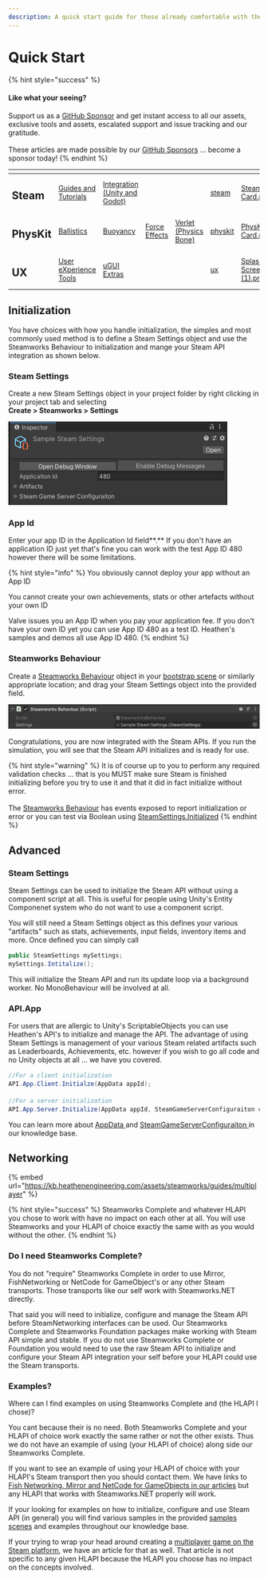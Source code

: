 ```yaml
---
description: A quick start guide for those already comfortable with the basics.
---
```


# Quick Start

{% hint style="success" %}
#### Like what your seeing?

Support us as a [GitHub Sponsor](../../../../) and get instant access to all our assets, exclusive tools and assets, escalated support and issue tracking and our gratitude.\
\
These articles are made possible by our [GitHub Sponsors](../../../../) ... become a sponsor today!
{% endhint %}

<table data-view="cards"><thead><tr><th></th><th></th><th></th><th></th><th></th><th data-hidden data-card-target data-type="content-ref"></th><th data-hidden data-card-cover data-type="files"></th></tr></thead><tbody><tr><td><h2>Steam</h2></td><td><a href="../../../../company/concepts/steam/">Guides and Tutorials</a></td><td><a href="../../">Integration (Unity and Godot)</a></td><td></td><td></td><td><a href="../../../../company/concepts/steam/">steam</a></td><td><a href="../../../../.gitbook/assets/Steamworks Card.png">Steamworks Card.png</a></td></tr><tr><td><h2>PhysKit</h2></td><td><a href="../../../physkit/learning/sample-scenes/1-ballistic-basics.md">Ballistics</a></td><td><a href="../../../physkit/learning/sample-scenes/1-buoyancy-example.md">Buoyancy</a></td><td><a href="../../../physkit/learning/sample-scenes/1-force-effect-fields.md">Force Effects</a></td><td><a href="../../../physkit/learning/sample-scenes/2-verlet-spring-skinned-mesh.md">Verlet (Physics Bone)</a></td><td><a href="../../../physkit/">physkit</a></td><td><a href="../../../../.gitbook/assets/PhysKit Card.png">PhysKit Card.png</a></td></tr><tr><td><h2>UX</h2></td><td><a href="../../../ux/learning/core-concepts/">User eXperience Tools</a></td><td><a href="../../../ux/learning/ugui-extras/">uGUI Extras</a></td><td></td><td></td><td><a href="../../../ux/">ux</a></td><td><a href="../../../../.gitbook/assets/Splash Screen (1).png">Splash Screen (1).png</a></td></tr></tbody></table>

## Initialization

You have choices with how you handle initialization, the simples and most commonly used method is to define a Steam Settings object and use the Steamworks Behaviour to initialization and mange your Steam API integration as shown below.

### Steam Settings

Create a new Steam Settings object in your project folder by right clicking in your project tab and selecting\
**Create > Steamworks > Settings**

![](<../../../../.gitbook/assets/image (158) (1) (1) (1) (1).png>)

### App Id

Enter your app ID in the Application Id field**.**  If you don't have an application ID just yet that's fine you can work with the test App ID 480 however there will be some limitations.&#x20;

{% hint style="info" %}
You obviously cannot deploy your app without an App ID

You cannot create your own achievements, stats or other artefacts without your own ID



Valve issues you an App ID when you pay your application fee. If you don't have your own ID yet you can use App ID 480 as a test ID. Heathen's samples and demos all use App ID 480.
{% endhint %}

### Steamworks Behaviour

Create a [Steamworks Behaviour](broken-reference) object in your [bootstrap scene](../../../../company/concepts/design/bootstrap-scene.md) or similarly appropriate location; and drag your Steam Settings object into the provided field.

![](<../../../../.gitbook/assets/image (161) (1) (1) (1) (1) (1) (1).png>)

Congratulations, you are now integrated with the Steam APIs. If you run the simulation, you will see that the Steam API initializes and is ready for use.

{% hint style="warning" %}
It is of course up to you to perform any required validation checks ... that is you MUST make sure Steam is finished initializing before you try to use it and that it did in fact initialize without error. \
\
The [Steamworks Behaviour](../components/steamworks-behaviour.md) has events exposed to report initialization or error or you can test via Boolean using [SteamSettings.Initialized](../scriptable-objects/steam-settings/#initialized)
{% endhint %}

## Advanced

### Steam Settings

Steam Settings can be used to initialize the Steam API without using a component script at all. This is useful for people using Unity's Entity Componenet system who do not want to use a component script.

You will still need a Steam Settings object as this defines your various "artifacts" such as stats, achievements, input fields, inventory items and more. Once defined you can simply call&#x20;

```csharp
public SteamSettings mySettings;
mySettings.Intitalize();
```

This will initialize the Steam API and run its update loop via a background worker. No MonoBehaviour will be involved at all.

### API.App

For users that are allergic to Unity's ScriptableObjects you can use Heathen's API's to initialize and manage the API. The advantage of using Steam Settings is management of your various Steam related artifacts such as Leaderboards, Achievements, etc. however if you wish to go all code and no Unity objects at all ... we have you covered.

```csharp
//For a client initialization
API.App.Client.Initialze(AppData appId);

//For a server initialization
API.App.Server.Initialize(AppData appId, SteamGameServerConfiguraiton config);
```

You can learn more about [AppData ](../../data-layer/app-data.md)and [SteamGameServerConfiguraiton ](../components/steam-game-server-events.md)in our knowledge base.

## Networking

{% embed url="https://kb.heathenengineering.com/assets/steamworks/guides/multiplayer" %}

{% hint style="success" %}
Steamworks Complete and whatever HLAPI you chose to work with have no impact on each other at all. You will use Steamworks and your HLAPI of choice exactly the same with as you would without the other.
{% endhint %}

### Do I need Steamworks Complete?

You do not "require" Steamworks Complete in order to use Mirror, FishNetworking or NetCode for GameObject's or any other Steam transports. Those transports like our self work with Steamworks.NET directly.

That said you will need to initialize, configure and manage the Steam API before SteamNetworking interfaces can be used. Our Steamworks Complete and Steamworks Foundation packages make working with Steam API simple and stable. If you do not use Steamworks Complete or Foundation you would need to use the raw Steam API to initialize and configure your Steam API integration your self before your HLAPI could use the Steam transports.

### Examples?

Where can I find examples on using Steamworks Complete and (the HLAPI I chose)?

You cant because their is no need. Both Steamworks Complete and your HLAPI of choice work exactly the same rather or not the other exists. Thus we do not have an example of using (your HLAPI of choice) along side our Steamworks Complete.&#x20;

If you want to see an example of using your HLAPI of choice with your HLAPI's Steam transport then you should contact them. We have links to [Fish Networking, Mirror and NetCode for GameObjects in our articles](../installation/networking-integrations.md) but any HLAPI that works with Steamworks.NET properly will work.

If your looking for examples on how to initialize, configure and use Steam API (in general) you will find various samples in the provided [samples scenes](../../../physkit/learning/sample-scenes/) and examples throughout our knowledge base.

If your trying to wrap your head around creating a [multiplayer game on the Steam platform](broken-reference), we have an article for that as well. That article is not specific to any given HLAPI because the HLAPI you choose has no impact on the concepts involved.

